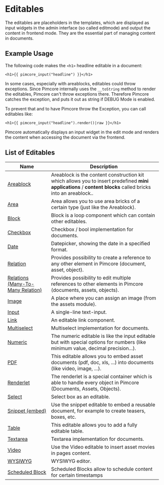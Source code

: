 # Editables

The editables are placeholders in the templates, which are displayed as input widgets in the admin interface (so called editmode) and output the content in frontend mode.
They are the essential part of managing content in documents. 

## Example Usage 
The following code makes the `<h1>` headline editable in a document: 

```twig
<h1>{{ pimcore_input("headline") }}</h1>
```

In some cases, especially with areablocks, editables could throw exceptions. Since Pimcore internally uses the `__toString` method to render
the editables, Pimcore can't throw exceptions there. Therefore Pimcore catches the exception, and puts it out as string if DEBUG Mode is enabled.

To prevent that and to have Pimcore throw the Exception, you can call editables like:

```twig
<h1>{{ pimcore_input("headline").render()|raw }}</h1>
```

Pimcore automatically displays an input widget in the edit mode and renders the content when accessing the document via the frontend. 

## List of Editables 

| Name                                                                 | Description                                                                                                                                                                                                                    |
|----------------------------------------------------------------------|--------------------------------------------------------------------------------------------------------------------------------------------------------------------------------------------------------------------------------|
| [Areablock](./02_Areablock/README.md)                                | Areablock is the content construction kit which allows you to insert predefined **mini applications** / **content blocks** called bricks into an areablock..                                                                                        |
| [Area](./04_Area.md)                                                 | Area allows you to use area bricks of a certain type (just like the Areablock).                                                                                                                                                                     |
| [Block](./06_Block.md)                                               | Block is a loop component which can contain other editables.                                                                                                                                                                                |
| [Checkbox](./08_Checkbox.md)                                         | Checkbox / bool implementation for documents.                                                                                                                                                                                   |
| [Date](./10_Date.md)                                                 | Datepicker, showing the date in a specified format.                                                                                                                                                                                        |
| [Relation](./12_Relation_Many-To-One.md)                            | Provides possibility to create a reference to any other element in Pimcore (document, asset, object).                                                                                                                      |
| [Relations (Many-To-Many Relation)](./13_Relations_Many-To-Many.md) | Provides possibility to edit multiple references to other elements in Pimcore (documents, assets, objects).                                                                                                                  |
| [Image](./14_Image.md)                                               | A place where you can assign an image (from the assets module).                                                                                                                                                    |
| [Input](./16_Input.md)                                               | A single-line text-input.                                                                                                                                                               |
| [Link](./18_Link.md)                                                 | An editable link component.                                                                                                                                                             |
| [Multiselect](./22_Multiselect.md)                                   | Multiselect implementation for documents.                                                                                                                                                                                  |
| [Numeric](./24_Numeric.md)                                           | The numeric editable is like the input editable but with special options for numbers (like minimum value, decimal precision...).                                                                                     |
| [PDF](./26_PDF.md)                                                   | This editable allows you to embed asset documents (pdf, doc, xls, ...) into documents (like video, image, ...).                                                                                                                |
| [Renderlet](./28_Renderlet.md)                                       | The renderlet is a special container which is able to handle every object in Pimcore (Documents, Assets, Objects).     |
| [Select](./30_Select.md)                                             | Select box as an editable.                                                                                                                                                                                                     |
| [Snippet (embed)](./32_Snippet.md)                                   | Use the snippet editable to embed a reusable document, for example to create teasers, boxes, etc.                                                                                                                              |
| [Table](./34_Table.md)                                               | This editable allows you to add a fully editable table.                                                                                                                                                                          |
| [Textarea](./36_Textarea.md)                                         | Textarea implementation for documents.                                                                                                                                                                                     |
| [Video](./38_Video.md)                                               | Use the Video editable to insert asset movies in pages content.                                                                                                                                                                |
| [WYSIWYG](./40_WYSIWYG.md)                                           | WYSIWYG editor.                                                                                                                                                                                                         |
| [Scheduled Block](./42_Scheduled_Block.md)                           | Scheduled Blocks allow to schedule content for certain timestamps |

